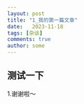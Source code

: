 ```yaml
---
layout: post
title: "1_我的第一篇文章"
date:   2023-11-18
tags: [杂谈]
comments: true
author: some
---
```


## 测试一下
1.谢谢啦～
